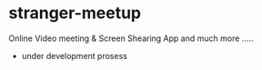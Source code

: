 # stranger-meetup
Online Video meeting &amp; Screen Shearing App and much more .....

- under development prosess
